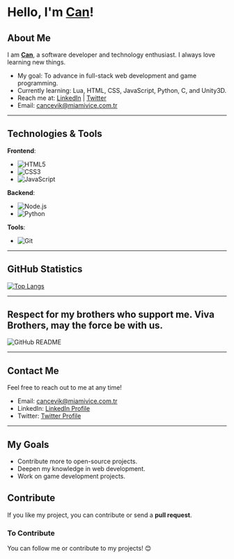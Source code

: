 # Hello, I'm [Can](https://github.com/cancevik0)!

## About Me
I am **[Can](https://github.com/cancevik0)**, a software developer and technology enthusiast. I always love learning new things.

- My goal: To advance in full-stack web development and game programming.
- Currently learning: Lua, HTML, CSS, JavaScript, Python, C, and Unity3D.
- Reach me at: [LinkedIn](https://www.linkedin.com/in/ismail-can-çevik-a401a7334) | [Twitter](https://twitter.com/naccsgo)
- Email: cancevik@miamivice.com.tr

---

## Technologies & Tools

**Frontend**:
- ![HTML5](https://img.shields.io/badge/HTML5-FFFFFF?style=flat&logo=html5)
- ![CSS3](https://img.shields.io/badge/CSS3-FFFFFF?style=flat&logo=css3)
- ![JavaScript](https://img.shields.io/badge/JavaScript-FFFFFF?style=flat&logo=javascript)

**Backend**:
- ![Node.js](https://img.shields.io/badge/Node.js-FFFFFF?style=flat&logo=node.js)
- ![Python](https://img.shields.io/badge/Python-FFFFFF?style=flat&logo=python)

**Tools**:
- ![Git](https://img.shields.io/badge/Git-FFFFFF?style=flat&logo=git)

---

## GitHub Statistics

[![Top Langs](https://github-readme-stats.vercel.app/api/top-langs/?username=cancevik0&layout=compact)](https://github.com/cancevik0/github-readme-stats)

---

## Respect for my brothers who support me. Viva Brothers, may the force be with us.

![GitHub README](https://media0.giphy.com/media/v1.Y2lkPTc5MGI3NjExMmZrZTV4cW5tMXZsaDBwbXUxZXZnczN0M3U1ZTVzbGRtd2s5c2gyeCZlcD12MV9pbnRlcm5hbF9naWZfYnlfaWQmY3Q9Zw/VeaguLyPW0IO2NSB8p/giphy.gif)

---

## Contact Me

Feel free to reach out to me at any time!  
- Email: cancevik@miamivice.com.tr  
- LinkedIn: [LinkedIn Profile](https://www.linkedin.com/in/ismail-can-çevik-a401a7334)  
- Twitter: [Twitter Profile](https://twitter.com/naccsgo)

---

## My Goals

- Contribute more to open-source projects.
- Deepen my knowledge in web development.
- Work on game development projects.

## Contribute

If you like my project, you can contribute or send a **pull request**.

### To Contribute
You can follow me or contribute to my projects! 😊
